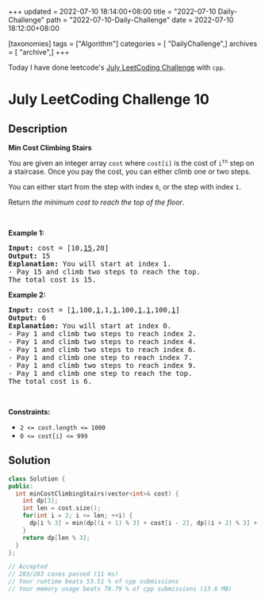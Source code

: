 +++
updated = 2022-07-10 18:14:00+08:00
title = "2022-07-10 Daily-Challenge"
path = "2022-07-10-Daily-Challenge"
date = 2022-07-10 18:12:00+08:00

[taxonomies]
tags = ["Algorithm"]
categories = [ "DailyChallenge",]
archives = [ "archive",]
+++

Today I have done leetcode's [July LeetCoding Challenge](https://leetcode.com/problems/min-cost-climbing-stairs/) with `cpp`.

<!-- more -->

# July LeetCoding Challenge 10

## Description

**Min Cost Climbing Stairs**

<p>You are given an integer array <code>cost</code> where <code>cost[i]</code> is the cost of <code>i<sup>th</sup></code> step on a staircase. Once you pay the cost, you can either climb one or two steps.</p>

<p>You can either start from the step with index <code>0</code>, or the step with index <code>1</code>.</p>

<p>Return <em>the minimum cost to reach the top of the floor</em>.</p>

<p>&nbsp;</p>
<p><strong>Example 1:</strong></p>

<pre>
<strong>Input:</strong> cost = [10,<u>15</u>,20]
<strong>Output:</strong> 15
<strong>Explanation:</strong> You will start at index 1.
- Pay 15 and climb two steps to reach the top.
The total cost is 15.
</pre>

<p><strong>Example 2:</strong></p>

<pre>
<strong>Input:</strong> cost = [<u>1</u>,100,<u>1</u>,1,<u>1</u>,100,<u>1</u>,<u>1</u>,100,<u>1</u>]
<strong>Output:</strong> 6
<strong>Explanation:</strong> You will start at index 0.
- Pay 1 and climb two steps to reach index 2.
- Pay 1 and climb two steps to reach index 4.
- Pay 1 and climb two steps to reach index 6.
- Pay 1 and climb one step to reach index 7.
- Pay 1 and climb two steps to reach index 9.
- Pay 1 and climb one step to reach the top.
The total cost is 6.
</pre>

<p>&nbsp;</p>
<p><strong>Constraints:</strong></p>

<ul>
	<li><code>2 &lt;= cost.length &lt;= 1000</code></li>
	<li><code>0 &lt;= cost[i] &lt;= 999</code></li>
</ul>

## Solution

``` cpp
class Solution {
public:
  int minCostClimbingStairs(vector<int>& cost) {
    int dp[3];
    int len = cost.size();
    for(int i = 2; i <= len; ++i) {
      dp[i % 3] = min(dp[(i + 1) % 3] + cost[i - 2], dp[(i + 2) % 3] + cost[i - 1]);
    }
    return dp[len % 3];
  }
};

// Accepted
// 283/283 cases passed (11 ms)
// Your runtime beats 53.51 % of cpp submissions
// Your memory usage beats 79.79 % of cpp submissions (13.6 MB)
```
